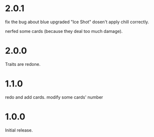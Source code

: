 # 2.0.1

fix the bug about blue upgraded "Ice Shot" dosen't apply chill correctly.

nerfed some cards (because they deal too much damage).

# 2.0.0

Traits are redone.

# 1.1.0

redo and add cards. modify some cards' number

# 1.0.0

Initial release.